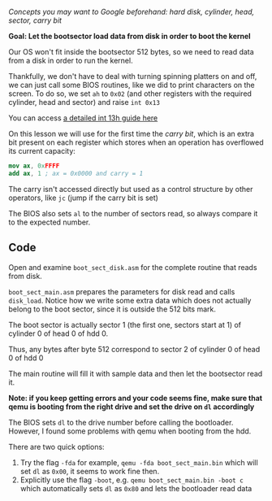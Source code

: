 *Concepts you may want to Google beforehand: hard disk, cylinder, head, sector, 
carry bit*

**Goal: Let the bootsector load data from disk in order to boot the kernel**

Our OS won't fit inside the bootsector 512 bytes, so we need to read data from
a disk in order to run the kernel.

Thankfully, we don't have to deal with turning spinning platters on and off,
we can just call some BIOS routines, like we did to print characters on the screen.
To do so, we set `ah` to `0x02` (and other registers with the required cylinder, head
and sector) and raise `int 0x13`

You can access [a detailed int 13h guide here](http://stanislavs.org/helppc/int_13-2.html)

On this lesson we will use for the first time the *carry bit*, which is an extra bit
present on each register which stores when an operation has overflowed its current
capacity:

```nasm
mov ax, 0xFFFF
add ax, 1 ; ax = 0x0000 and carry = 1
```

The carry isn't accessed directly but used as a control structure by other operators,
like `jc` (jump if the carry bit is set)

The BIOS also sets `al` to the number of sectors read, so always compare it
to the expected number.


Code
----

Open and examine `boot_sect_disk.asm` for the complete routine that
reads from disk.

`boot_sect_main.asm` prepares the parameters for disk read and calls `disk_load`.
Notice how we write some extra data which does not actually belong to the boot
sector, since it is outside the 512 bits mark.

The boot sector is actually sector 1 (the first one, sectors start at 1)
of cylinder 0 of head 0 of hdd 0.

Thus, any bytes after byte 512 correspond to sector 2 of cylinder 0 of head 0 of hdd 0

The main routine will fill it with sample data and then let the bootsector
read it.

**Note: if you keep getting errors and your code seems fine, make sure that qemu
is booting from the right drive and set the drive on `dl` accordingly**

The BIOS sets `dl` to the drive number before calling the bootloader. However,
I found some problems with qemu when booting from the hdd.

There are two quick options:

1. Try the flag `-fda` for example, `qemu -fda boot_sect_main.bin` which will set `dl`
as `0x00`, it seems to work fine then.
2. Explicitly use the flag `-boot`, e.g. `qemu boot_sect_main.bin -boot c` which 
automatically sets `dl` as `0x80` and lets the bootloader read data


